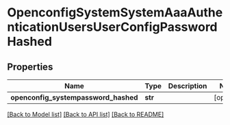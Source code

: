 # OpenconfigSystemSystemAaaAuthenticationUsersUserConfigPasswordHashed

## Properties
Name | Type | Description | Notes
------------ | ------------- | ------------- | -------------
**openconfig_systempassword_hashed** | **str** |  | [optional] 

[[Back to Model list]](../README.md#documentation-for-models) [[Back to API list]](../README.md#documentation-for-api-endpoints) [[Back to README]](../README.md)


